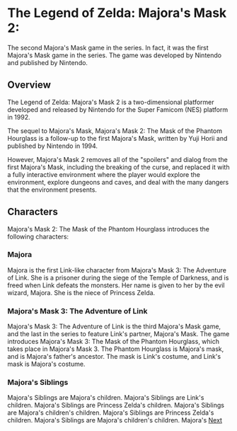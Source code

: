 # The Legend of Zelda: Majora's Mask 2:

The second Majora's Mask game in the series. In fact, it was the first Majora's Mask game in the series. The game was developed by Nintendo and published by Nintendo.

## Overview

The Legend of Zelda: Majora's Mask 2 is a two-dimensional platformer developed and released by Nintendo for the Super Famicom (NES) platform in 1992.

The sequel to Majora's Mask, Majora's Mask 2: The Mask of the Phantom Hourglass is a follow-up to the first Majora's Mask, written by Yuji Horii and published by Nintendo in 1994.

However, Majora's Mask 2 removes all of the "spoilers" and dialog from the first Majora's Mask, including the breaking of the curse, and replaced it with a fully interactive environment where the player would explore the environment, explore dungeons and caves, and deal with the many dangers that the environment presents.

## Characters

Majora's Mask 2: The Mask of the Phantom Hourglass introduces the following characters:

### Majora

Majora is the first Link-like character from Majora's Mask 3: The Adventure of Link. She is a prisoner during the siege of the Temple of Darkness, and is freed when Link defeats the monsters. Her name is given to her by the evil wizard, Majora. She is the niece of Princess Zelda.

### Majora's Mask 3: The Adventure of Link

Majora's Mask 3: The Adventure of Link is the third Majora's Mask game, and the last in the series to feature Link's partner, Majora's Mask. The game introduces Majora's Mask 3: The Mask of the Phantom Hourglass, which takes place in Majora's Mask 3. The Phantom Hourglass is Majora's mask, and is Majora's father's ancestor. The mask is Link's costume, and Link's mask is Majora's costume.

### Majora's Siblings

Majora's Siblings are Majora's children. Majora's Siblings are Link's children. Majora's Siblings are Princess Zelda's children. Majora's Siblings are Majora's children's children. Majora's Siblings are Princess Zelda's children. Majora's Siblings are Majora's children's children. Majora's
[Next](21.md)